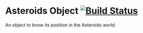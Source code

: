 Asteroids Object [![Build Status](https://travis-ci.org/ceres-pallas/asteroids-object.png?branch=master)](https://travis-ci.org/ceres-pallas/asteroids-object)
================

An object to know its position in the Asteroids world.